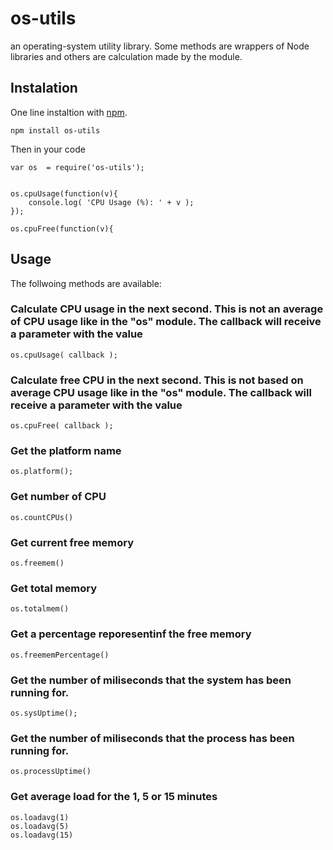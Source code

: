 os-utils
========

an operating-system utility library. Some methods are wrappers of Node libraries
and others are calculation made by the module.


## Instalation

One line instaltion with [npm](http://npmjs.org). 

	npm install os-utils

Then in your code 
	
	var os 	= require('os-utils');


	os.cpuUsage(function(v){
		console.log( 'CPU Usage (%): ' + v );
	});

	os.cpuFree(function(v){




## Usage

The follwoing methods are available:


### Calculate CPU usage in the next second. This is not an average of CPU usage like in the "os" module. The callback will receive a parameter with the value

	os.cpuUsage( callback );
	

### Calculate free CPU in the next second. This is not based on average CPU usage like in the "os" module. The callback will receive a parameter with the value

	os.cpuFree( callback );

	
### Get the platform name

	os.platform();


### Get number of CPU

	os.countCPUs()


### Get current free memory

	os.freemem()


### Get total memory

	os.totalmem()


### Get a percentage reporesentinf the free memory

	os.freememPercentage()


### Get the number of miliseconds that the system has been running for.

	os.sysUptime();
	
	
### Get the number of miliseconds that the process has been running for.

	os.processUptime() 


### Get average load for the 1, 5 or 15 minutes

	os.loadavg(1)
	os.loadavg(5)
	os.loadavg(15)
	

